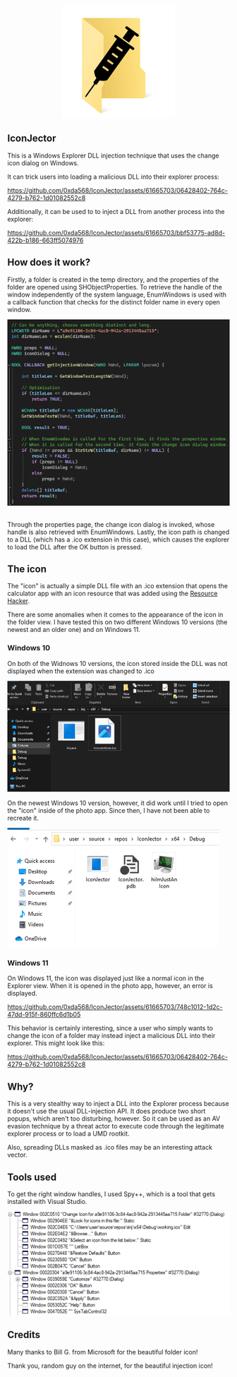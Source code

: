 <p align="center">
    <img src="assets/ficon.png">
</p>

## IconJector
This is a Windows Explorer DLL injection technique that uses the change icon dialog on Windows. 

It can trick users into loading a malicious DLL into their explorer process:

https://github.com/0xda568/IconJector/assets/61665703/06428402-764c-4279-b762-1d01082552c8

Additionally, it can be used to to inject a DLL from another process into the explorer:

https://github.com/0xda568/IconJector/assets/61665703/bbf53775-ad8d-422b-b186-663ff5074976

## How does it work?
Firstly, a folder is created in the temp directory, and the properties of the folder are opened using SHObjectProperties. To retrieve the handle of the window independently of the system language, EnumWindows is used with a callback function that checks for the distinct folder name in every open window. 

![callback function](assets/callback1.png) 

Through the properties page, the change icon dialog is invoked, whose handle is also retrieved with EnumWindows. Lastly, the icon path is changed to a DLL (which has a .ico extension in this case), which causes the explorer to load the DLL after the OK button is pressed.

## The icon
The "icon" is actually a simple DLL file with an .ico extension that opens the calculator app with an icon resource that was added using the [Resource Hacker]("https://www.angusj.com/resourcehacker/").


There are some anomalies when it comes to the appearance of the icon in the folder view. I have tested this on two different Windows 10 versions (the newest and an older one) and on Windows 11.

### Windows 10
On both of the Widnows 10 versions, the icon stored inside the DLL was not displayed when the extension was changed to .ico

![win10 dll](assets/win10_dll.png)

On the newest Windows 10 version, however, it did work until I tried to open the "icon" inside of the photo app. Since then, I have not been able to recreate it.

![new win10 icon](assets/applied_icon.png)

### Windows 11
On Windows 11, the icon was displayed just like a normal icon in the Explorer view. When it is opened in the photo app, however, an error is displayed.


https://github.com/0xda568/IconJector/assets/61665703/748c1012-1d2c-47dd-915f-860ffc6d1b05


This behavior is certainly interesting, since a user who simply wants to change the icon of a folder may instead inject a malicious DLL into their explorer. This might look like this:


https://github.com/0xda568/IconJector/assets/61665703/06428402-764c-4279-b762-1d01082552c8


## Why?
This is a very stealthy way to inject a DLL into the Explorer process because it doesn't use the usual DLL-injection API. It does produce two short popups, which aren't too disturbing, however. So it can be used as an AV evasion technique by a threat actor to execute code through the legitimate explorer process or to load a UMD rootkit. 

Also, spreading DLLs masked as .ico files may be an interesting attack vector.

## Tools used
To get the right window handles, I used Spy++, which is a tool that gets installed with Visual Studio. 

![spy++](assets/spy_pp1.png)

## Credits
Many thanks to Bill G. from Microsoft for the beautiful folder icon!

Thank you, random guy on the internet, for the beautiful injection icon!
